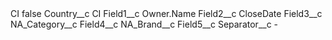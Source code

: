 <?xml version="1.0" encoding="UTF-8"?>
<CustomMetadata xmlns="http://soap.sforce.com/2006/04/metadata" xmlns:xsi="http://www.w3.org/2001/XMLSchema-instance" xmlns:xsd="http://www.w3.org/2001/XMLSchema">
    <label>CI</label>
    <protected>false</protected>
    <values>
        <field>Country__c</field>
        <value xsi:type="xsd:string">CI</value>
    </values>
    <values>
        <field>Field1__c</field>
        <value xsi:type="xsd:string">Owner.Name</value>
    </values>
    <values>
        <field>Field2__c</field>
        <value xsi:type="xsd:string">CloseDate</value>
    </values>
    <values>
        <field>Field3__c</field>
        <value xsi:type="xsd:string">NA_Category__c</value>
    </values>
    <values>
        <field>Field4__c</field>
        <value xsi:type="xsd:string">NA_Brand__c</value>
    </values>
    <values>
        <field>Field5__c</field>
        <value xsi:nil="true"/>
    </values>
    <values>
        <field>Separator__c</field>
        <value xsi:type="xsd:string">-</value>
    </values>
</CustomMetadata>

